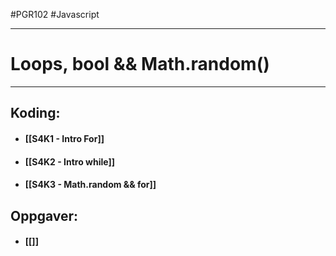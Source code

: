 #PGR102 #Javascript 

-----------------

Loops, bool && Math.random()
======================

-------------------------------------------------

## Koding:
- #### [[S4K1 - Intro For]]
- #### [[S4K2 - Intro while]]
- #### [[S4K3 - Math.random && for]]

## Oppgaver:
- #### [[]]